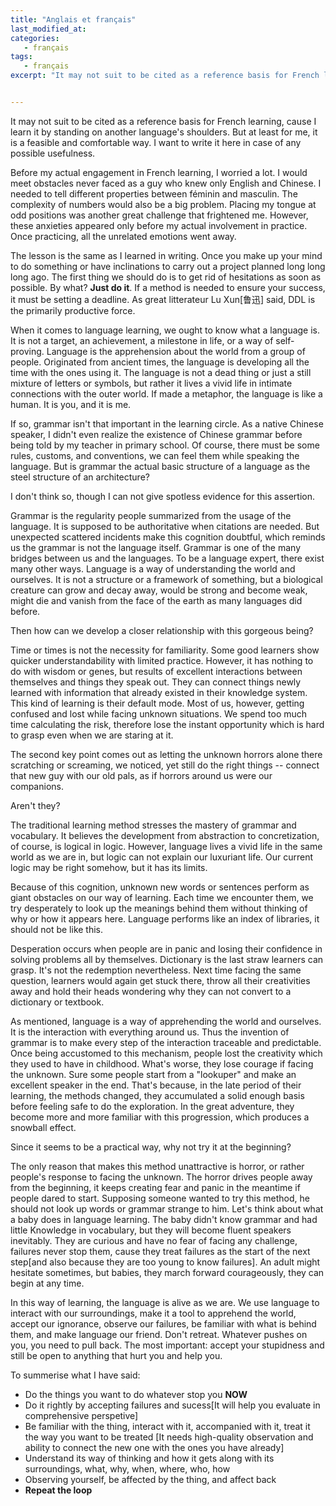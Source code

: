```yaml
---
title: "Anglais et français"
last_modified_at:
categories:
   - français
tags:
   - français
excerpt: "It may not suit to be cited as a reference basis for French learning, cause I learn it by standing on another language's shoulders. But at least for me, it is a feasible and comfortable way. I want to write it here in case of any possible usefulness."


---
```




It may not suit to be cited as a reference basis for French learning, cause I learn it by standing on another language's shoulders. But at least for me, it is a feasible and comfortable way. I want to write it here in case of any possible usefulness.



Before my actual engagement in French learning, I worried a lot. I would meet obstacles never faced as a guy who knew only English and Chinese. I needed to tell different properties between féminin and masculin. The complexity of numbers would also be a big problem. Placing my tongue at odd positions was another great challenge that frightened me. However, these anxieties appeared only before my actual involvement in practice. Once practicing, all the unrelated emotions went away.



The lesson is the same as I learned in writing. Once you make up your mind to do something or have inclinations to carry out a project planned long long long ago. The first thing we should do is to get rid of hesitations as soon as possible. By what? **Just do it**. If a method is needed to ensure your success, it must be setting a deadline. As great litterateur Lu Xun[鲁迅] said, DDL is the primarily productive force.



When it comes to language learning, we ought to know what a language is. It is not a target, an achievement, a milestone in life, or a way of self-proving. Language is the apprehension about the world from a group of people. Originated from ancient times, the language is developing all the time with the ones using it. The language is not a dead thing or just a still mixture of letters or symbols, but rather it lives a vivid life in intimate connections with the outer world. If made a metaphor, the language is like a human. It is you, and it is me.



If so, grammar isn't that important in the learning circle. As a native Chinese speaker, I didn't even realize the existence of Chinese grammar before being told by my teacher in primary school. Of course, there must be some rules, customs, and conventions, we can feel them while speaking the language. But is grammar the actual basic structure of a language as the steel structure of an architecture?



I don't think so, though I can not give spotless evidence for this assertion.



Grammar is the regularity people summarized from the usage of the language. It is supposed to be authoritative when citations are needed. But unexpected scattered incidents make this cognition doubtful, which reminds us the grammar is not the language itself. Grammar is one of the many bridges between us and the languages. To be a language expert, there exist many other ways. Language is a way of understanding the world and ourselves. It is not a structure or a framework of something, but a biological creature can grow and decay away, would be strong and become weak, might die and vanish from the face of the earth as many languages did before.



Then how can we develop a closer relationship with this gorgeous being?



Time or times is not the necessity for familiarity. Some good learners show quicker understandability with limited practice. However, it has nothing to do with wisdom or genes, but results of excellent interactions between themselves and things they speak out. They can connect things newly learned with information that already existed in their knowledge system. This kind of learning is their default mode. Most of us, however, getting confused and lost while facing unknown situations. We spend too much time calculating the risk, therefore lose the instant opportunity which is hard to grasp even when we are staring at it.



The second key point comes out as letting the unknown horrors alone there scratching or screaming, we noticed, yet still do the right things -- connect that new guy with our old pals, as if horrors around us were our companions.



Aren't they?



The traditional learning method stresses the mastery of grammar and vocabulary. It believes the development from abstraction to concretization, of course, is logical in logic. However, language lives a vivid life in the same world as we are in, but logic can not explain our luxuriant life. Our current logic may be right somehow, but it has its limits.



Because of this cognition, unknown new words or sentences perform as giant obstacles on our way of learning. Each time we encounter them, we try desperately to look up the meanings behind them without thinking of why or how it appears here. Language performs like an index of libraries, it should not be like this.



Desperation occurs when people are in panic and losing their confidence in solving problems all by themselves. Dictionary is the last straw learners can grasp. It's not the redemption nevertheless. Next time facing the same question, learners would again get stuck there, throw all their creativities away and hold their heads wondering why they can not convert to a dictionary or textbook.



As mentioned, language is a way of apprehending the world and ourselves. It is the interaction with everything around us. Thus the invention of grammar is to make every step of the interaction traceable and predictable. Once being accustomed to this mechanism, people lost the creativity which they used to have in childhood. What's worse, they lose courage if facing the unknown. Sure some people start from a "lookuper" and make an excellent speaker in the end. That's because, in the late period of their learning, the methods changed, they accumulated a solid enough basis before feeling safe to do the exploration. In the great adventure, they become more and more familiar with this progression, which produces a snowball effect.



Since it seems to be a practical way, why not try it at the beginning?



The only reason that makes this method unattractive is horror, or rather people's response to facing the unknown. The horror drives people away from the beginning, it keeps creating fear and panic in the meantime if people dared to start. Supposing someone wanted to try this method, he should not look up words or grammar strange to him. Let's think about what a baby does in language learning. The baby didn't know grammar and had little Knowledge in vocabulary, but they will become fluent speakers inevitably. They are curious and have no fear of facing any challenge, failures never stop them, cause they treat failures as the start of the next step[and also because they are too young to know failures]. An adult might hesitate sometimes, but babies, they march forward courageously, they can begin at any time.



In this way of learning, the language is alive as we are. We use language to interact with our surroundings, make it a tool to apprehend the world, accept our ignorance, observe our failures, be familiar with what is behind them, and make language our friend. Don't retreat. Whatever pushes on you, you need to pull back. The most important: accept your stupidness and still be open to anything that hurt you and help you.



To summerise what I have said:

- Do the things you want to do whatever stop you **NOW**
- Do it rightly by accepting failures and sucess[It will help you evaluate in comprehensive perspetive]
- Be familiar with the thing, interact with it, accompanied with it, treat it the way you want to be treated [It needs high-quality observation and ability to connect the new one with the ones you have already]
- Understand its way of thinking and how it gets along with its surroundings, what, why, when, where, who, how
- Observing yourself, be affected by the thing, and affect back
- **Repeat the loop**

<br>
<br>
<br>
